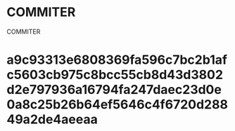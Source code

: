# COMMITER
COMMITER






# a9c93313e6808369fa596c7bc2b1afc5603cb975c8bcc55cb8d43d3802d2e797936a16794fa247daec23d0e0a8c25b26b64ef5646c4f6720d28849a2de4aeeaa
